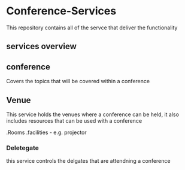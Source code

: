# Conference-Services

This repository contains all of the servce that deliver the functionality 

## services overview

## conference
Covers the topics that will be covered within a conference

## Venue
This service holds the venues where a conference can be held, it also includes resources that can be used with a conference

.Rooms
.facilities - e.g. projector

### Deletegate
this service controls the delgates that are attendning a conference


